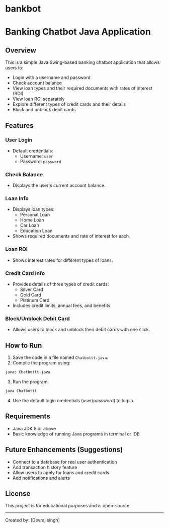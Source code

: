 # bankbot
# Banking Chatbot Java Application

## Overview
This is a simple Java Swing-based banking chatbot application that allows users to:
- Login with a username and password
- Check account balance
- View loan types and their required documents with rates of interest (ROI)
- View loan ROI separately
- Explore different types of credit cards and their details
- Block and unblock debit cards

## Features

### User Login
- Default credentials:
  - Username: `user`
  - Password: `password`

### Check Balance
- Displays the user's current account balance.

### Loan Info
- Displays loan types:
  - Personal Loan
  - Home Loan
  - Car Loan
  - Education Loan
- Shows required documents and rate of interest for each.

### Loan ROI
- Shows interest rates for different types of loans.

### Credit Card Info
- Provides details of three types of credit cards:
  - Silver Card
  - Gold Card
  - Platinum Card
- Includes credit limits, annual fees, and benefits.

### Block/Unblock Debit Card
- Allows users to block and unblock their debit cards with one click.

## How to Run
1. Save the code in a file named `Chatbottt.java`.
2. Compile the program using:
```bash
javac Chatbottt.java
```
3. Run the program:
```bash
java Chatbottt
```
4. Use the default login credentials (user/password) to log in.

## Requirements
- Java JDK 8 or above
- Basic knowledge of running Java programs in terminal or IDE

## Future Enhancements (Suggestions)
- Connect to a database for real user authentication
- Add transaction history feature
- Allow users to apply for loans and credit cards
- Add notifications and alerts

## License
This project is for educational purposes and is open-source.

---
Created by: [Devraj singh]

